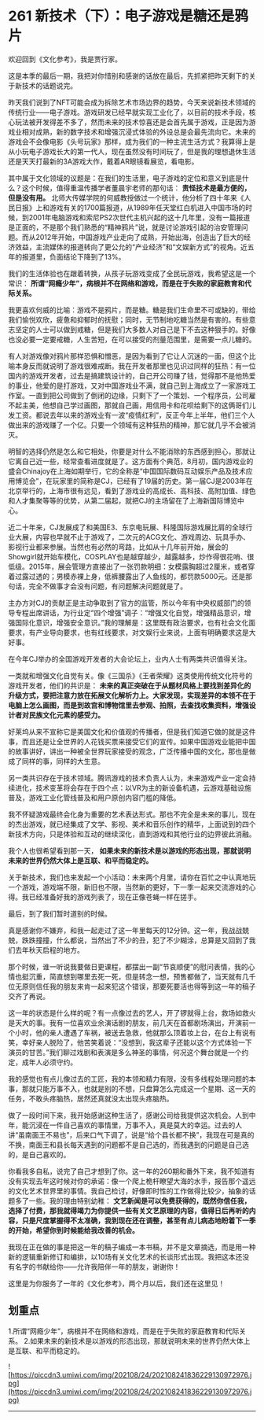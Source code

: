 # 261 新技术（下）：电子游戏是糖还是鸦片

欢迎回到《文化参考》，我是贾行家。

这是本季的最后一期，我把对你惜别和感谢的话放在最后，先抓紧把昨天剩下的关于新技术的话题说完。

昨天我们说到了NFT可能会成为拆除艺术市场边界的趋势，今天来说新技术领域的传统行业——电子游戏。游戏研发已经早就实现工业化了，以目前的技术手段，核心玩法被开发得差不多了，然而未来的技术惊喜还是会首先属于游戏，正是因为游戏业相对成熟，新的数字技术和增强沉浸式体验的外设总是会最先流向它。未来的游戏会不会像电影《头号玩家》那样，成为我们的一种主流生活方式？我算得上是从小玩电子游戏长大的第一代人，现在虽然没有时间玩了，但是我的理想退休生活还是天天打最新的3A游戏大作，戴着AR眼镜看展览，看电影。

其中属于文化领域的议题是：在我们的生活里，电子游戏的定位和意义到底是什么？这个时候，值得重温传播学者董晨宇老师的那句话： **责怪技术是最方便的，但是没有用。** 北师大传媒学院的何威教授做过一个统计，他分析了四十年来《人民日报》上和游戏有关的1700篇报道，从1989年任天堂红白机进入中国市场的时候，到2001年电脑游戏和索尼PS2次世代主机兴起的这十几年里，没有一篇报道是正面的，不是那个我们熟悉的“精神鸦片”说，就是讨论游戏引起的治安管理问题。而从2012年开始，中国游戏产业走向了成熟，开始出海，创造出了巨大的经济效益，主流媒体的报道转向了更公允的“产业经济”和“文娱新方式”的视角。近五年的报道里，负面结论下降到了13%。

我们的生活体验也在跟着转换，从孩子玩游戏变成了全民玩游戏，我希望这是一个常识： **所谓“网瘾少年”，病根并不在网络和游戏，而是在于失败的家庭教育和代际关系。**

我更喜欢何威的比喻：游戏不是鸦片，而是糖。糖是我们生命里不可或缺的，带给我们愉悦欢欣，疲惫和抑郁时的抚慰；同时，无节制地吃糖当然是有害的。有些意志坚定的人士可以做到戒糖，但是我们大多数人对自己是下不去这种狠手的。好像也没必要一定要戒糖，人生苦短，在可以接受的剂量范围里，是需要一点儿糖的。

有人对游戏像对鸦片那样恐惧和憎恶，是因为看到了它让人沉迷的一面，但这个比喻本身反而就说明了游戏很难戒断。我在开发者那里也见识过同样的狂热：有一位国内的游戏开发者，过去是搞建筑设计的，自己开公司赚了钱，觉得那不是他热爱的事业，他爱的是打游戏，又对中国游戏业不满，就自己到上海成立了一家游戏工作室。一直到把公司做到了倒闭的边缘，只剩下了一个策划、一个程序员，公司雇不起主美，他想自己学过画图，那就自己画，用信用卡和花呗给剩下的这俩哥们儿发工资。都说去年以来的游戏业有一波“疫情红利”，反正今年上半年，他们三个人做出来的游戏赚了一个亿。只要一个领域有这种狂热的精神，那它就几乎不会被消灭。

明智的选择仍然是怎么和它相处，你要是对什么不能消除的东西感到担心，那就让它离自己近一些，经常查看进度就是了。这方面有个典范，8月初，国内游戏业的盛会Chinajoy在上海如期举行，它的全称是“中国国际数码互动娱乐产品及技术应用博览会”，在玩家里的简称是CJ，已经有了19届的历史。第一届CJ是2003年在北京举行的，上海市很有远见，看到了游戏业的高成长、高科技、高附加值、绿色和人才集聚等等的优势，从第二届起，就把CJ的主场留在了上海新国际博览中心。

近二十年来，CJ发展成了和美国E3、东京电玩展、科隆国际游戏展比肩的全球行业大展，内容也早就不止于游戏了，二次元的ACG文化、游戏周边、玩具手办、影视行业都来参展。当然也有必然的弯路，比如从十几年前开始，展会的Showgirl就开始车模化，COSPLAY也是越穿越少，越露越多，炒作得很花哨、很低级。2015年，展会管理方直接出了一张罚款明细：女模露胸超过2厘米，或者穿着过露过透的；男模赤裸上身，低裤腰露出了人鱼线的，都罚款5000元。还是那句话，完全不做事才会没有问题，有问题解决问题就是了。

主办方对CJ的贡献正是主动争取到了官方的监管，所以今年有中央权威部门的领导专程出席讲话，为行业定“四个增强”调子：“增强文化自觉，增强精品意识，增强国际化意识，增强安全意识。”我的理解是：这里既有政治要求，也有社会文化面要求，有产业导向要求，也有红线要求，对文娱行业来说，上面有明确要求这是大好事。

在今年CJ举办的全国游戏开发者的大会论坛上，业内人士有两类共识值得关注。

一类就和增强文化自觉有关。像《三国杀》《王者荣耀》这类使用传统文化符号的游戏开发者，他们的共识是： **未来的真正突破在于从题材风格上要找到差异化的升级方式，要把注意力放在拓展文化解析力上。大家发现，实现差异的本领不在于电脑上怎么画图，而是到故宫和博物馆里去参观、拍照，去查找收集资料，增强设计者对民族文化元素的感受力。**

好莱坞从来不宣称它是美国文化和价值观的传播者，但是我们知道它做的就是这件事，而且还是让全世界的人花钱买票来接受它们的宣传。如果中国游戏业能把中国的故事讲好，讲出一种被全世界玩家接受的观念，广泛传播中国的文化，那也是做成了同样的事，同样的大生意。

另一类共识存在于技术领域。腾讯游戏的技术负责人认为，未来游戏产业一定会持续进化，技术变革将会存在于四个点：以VR为主的新设备机遇，云游戏基础设施普及，游戏工业化管线普及和用户原创内容门槛的降低。

我不怀疑游戏最终会化身为重要的艺术表达形式。那也不完全是未来的事儿，现在的杰出游戏，就已经集成了文学、影视、美术和音乐创作的精华，上面说到的四个新技术方向，只是体验和互动的继续深化，直到游戏和其他行业的边界彼此消融。

我个人也很希望看到那一天， **如果未来的新技术是以游戏的形态出现，那就说明未来的世界仍然大体上是互联、和平而稳定的。**

关于新技术，我们也来发起一个小活动：未来两个月里，请你在百忙之中认真地玩一个游戏，游戏端不限，新旧也不限，当然新的更好，下一季一起来交流游戏的心得。我已经准备好我的游戏列表了，现在正像苍蝇一样在搓手。

最后，到了我们暂时道别的时候。

真是感谢你不嫌弃，和我一起走过了这一年里每天的12分钟。这一年，我战战兢兢，跌跌撞撞，什么都说，当然出了不少的丑，犯了不少糊涂，总算是又回到了我们去年秋天启程的地方。

那个时候，谁一听说我要做日更课程，都摆出一副“节哀顺便”的慰问表情，我的心情也挺沉重，简直想到哪里去死一死，但是转念一想，预售都做了，当天就有几千位无原则信任我的朋友来肯一起来犯这个错误，那要死要活也得等到这一年的稿子交齐了再说。

这一年的状态是什么样的呢？有一点像过去的艺人，开了锣就得上台，救场如救火是天大的事。我有一位喜欢业余演话剧的朋友，前几天在首都剧场演出，开演前一个小时，他的亲人遭遇了车祸，被送去急救，他就那么顶着妆上台，在台上有说有笑，幸好亲人脱险了，他苦笑着说：“没想到，我这辈子还能以这个方式体验一下演员的甘苦。”我们聊过戏剧和表演是多么神圣的事情，何况这个舞台就是一个约定，成年人必须守约。

我的感觉也有点儿像过去的工匠，我的本领和精力有限，没有多线程处理问题的本事，那就只能万事不入，也就是别的不想，只盘算怎么完成这一个星期、这一天的任务，不敢头疼脑热，居然还真就没太出现头疼脑热。

做了一段时间下来，我开始感谢这种生活了，感谢公司给我提供这次机会。人到中年，能沉浸在一件自己喜欢的事情里，万事不入，真是莫大的幸运。过去的人讲“虽南面王不易也”，后来口气下调了，说是“给个县长都不换”，我现在可是真的不换，南面王和县长每天遇到的问题都不是自己选的，而我遇到的问题是自己选的，是自己喜欢的。

你看我多自私，说完了自己才想到了你。这一年的260期和番外下来，我不知道有没有实现去年这时候对你的承诺：像一个爬上桅杆瞭望大海的水手，报告那个遥远的文化艺术世界里的事情。我自己检讨，好像即时性的工作做得比较少，抽象的话题多了一些。我的理由特别幼稚： **文艺新闻是可以免费获得的，既然你信任我，选择了付费，那我就得竭力为你提供一些有关文艺原理的内容，值得日后再听的内容，只是尺度掌握得不太准确，我到现在还在调整，甚至有点儿病态地盼着下一季的开始，希望你到时候能给我改善的机会。**

我现在正在做的事是把这一年的稿子编成一本书稿，并不是文章摘选，而是用一种新的逻辑重新修订和编排，以10场有关文化艺术的长谈形式出现。我把这本还没有名字的书献给你——允许我陪伴一年的朋友，谢谢你！

这里是为你服务了一年的《文化参考》，两个月以后，我们还在这里见！

## 划重点

1.所谓“网瘾少年”，病根并不在网络和游戏，而是在于失败的家庭教育和代际关系。
2.如果未来的新技术是以游戏的形态出现，那就说明未来的世界仍然大体上是互联、和平而稳定的。

![https://piccdn3.umiwi.com/img/202108/24/202108241836229130972976.jpg](https://piccdn3.umiwi.com/img/202108/24/202108241836229130972976.jpg)

---
